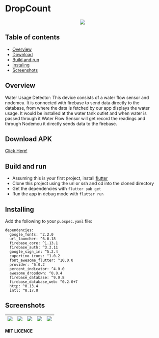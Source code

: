 # DropCount

<p align="center">
    <img src="images/Logo.png" >
  </a>


## Table of contents

- [Overview](#overview)
- [Download](#download-apk)
- [Build and run](#build-and-run)
- [Instaling](#installing)
- [Screenshots](#screenshots)


## Overview

Water Usage Detector: This device consists of a water flow sensor and nodemcu. It is connected with firebase to send data directly to the database, from where the data is fetched by our app displays the water usage. It would be installed at the water tank outlet and when water is passed through it Water Flow Sensor will get record the readings and through Nodemcu it directly sends data to the firebase.

## Download APK

<a href="https://drive.google.com/file/d/1bDfvdn-f0zjd5_sJoub4thquUPWdG7xJ" target="_blank"> Click Here! </a>
      
## Build and run
* Assuming this is your first project, install [flutter](https://flutter.dev/docs/get-started/install)
* Clone this project using the url or ssh and cd into the cloned directory
* Get the dependencies with ``` flutter pub get ```
* Run the app in debug mode with ``` flutter run ```

## Installing

Add the following to your `pubspec.yaml` file:

    dependencies:
      google_fonts: ^2.2.0
      url_launcher: ^6.0.18
      firebase_core: ^1.13.1
      firebase_auth: ^3.3.11
      google_sign_in: ^5.2.4
      cupertino_icons: ^1.0.2
      font_awesome_flutter: ^10.0.0
      provider: ^6.0.2
      percent_indicator: ^4.0.0
      awesome_dropdown: ^0.0.4
      firebase_database: ^9.0.8
      firebase_database_web: ^0.2.0+7
      http: ^0.13.4
      intl: ^0.17.0
      
## Screenshots

|![](images/Login%20page.png)|![](images/Entry.png)|![](images/Home.png)|![](images/About%20Us.png)|![](images/Settings.png)|
|---|---|---|---|---|


#### MIT LICENCE

